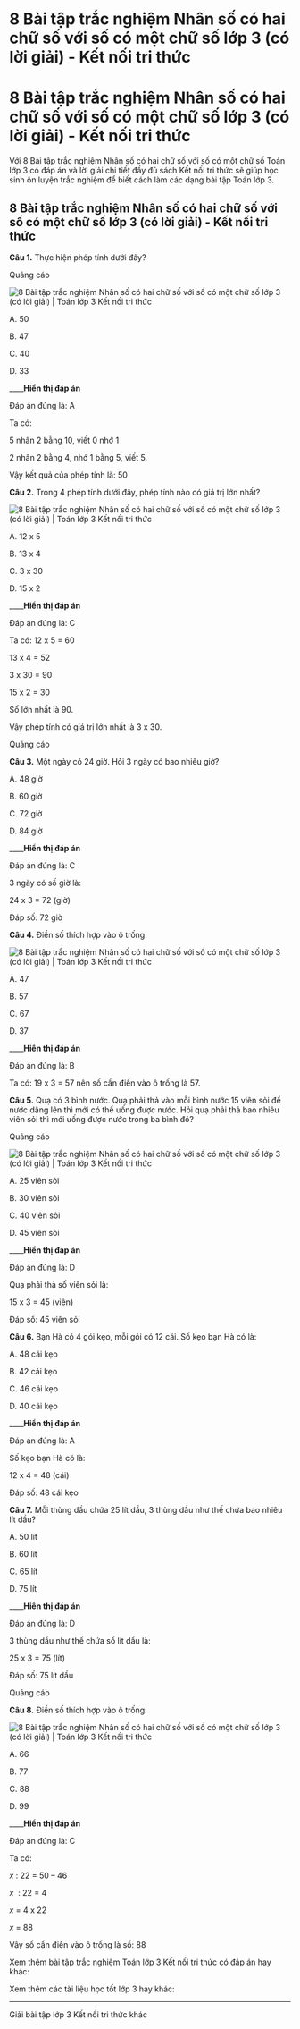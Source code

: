 # 8 Bài tập trắc nghiệm Nhân số có hai chữ số với số có một chữ số lớp 3 (có lời giải) - Kết nối tri thức

# 8 Bài tập trắc nghiệm Nhân số có hai chữ số với số có một chữ số lớp 3 (có lời giải) - Kết nối tri thức

Với 8 Bài tập trắc nghiệm Nhân số có hai chữ số với số có một chữ số Toán lớp 3 có đáp án và lời giải chi tiết đầy đủ sách Kết nối tri thức sẽ giúp học sinh ôn luyện trắc nghiệm để biết cách làm các dạng bài tập Toán lớp 3.

## 8 Bài tập trắc nghiệm Nhân số có hai chữ số với số có một chữ số lớp 3 (có lời giải) - Kết nối tri thức

**Câu 1.** Thực hiện phép tính dưới đây?

Quảng cáo

![8 Bài tập trắc nghiệm Nhân số có hai chữ số với số có một chữ số lớp 3 \(có lời giải\) | Toán lớp 3 Kết nối tri thức](https://vietjack.com/toan-3-kn/images/trac-nghiem-bai-23-nhan-so-co-hai-chu-so-voi-so-co-mot.PNG)

A. 50

B. 47

C. 40

D. 33

____**Hiển thị đáp án**

Đáp án đúng là: A

Ta có:

5 nhân 2 bằng 10, viết 0 nhớ 1

2 nhân 2 bằng 4, nhớ 1 bằng 5, viết 5.

Vậy kết quả của phép tính là: 50

**Câu 2.** Trong 4 phép tính dưới đây, phép tính nào có giá trị lớn nhất?

![8 Bài tập trắc nghiệm Nhân số có hai chữ số với số có một chữ số lớp 3 \(có lời giải\) | Toán lớp 3 Kết nối tri thức](https://vietjack.com/toan-3-kn/images/trac-nghiem-bai-23-nhan-so-co-hai-chu-so-voi-so-co-mot-1.PNG)

A. 12 x 5 

B. 13 x 4 

C. 3 x 30 

D. 15 x 2

____**Hiển thị đáp án**

Đáp án đúng là: C

Ta có: 12 x 5 = 60

13 x 4 = 52

3 x 30 = 90

15 x 2 = 30

Số lớn nhất là 90. 

Vậy phép tính có giá trị lớn nhất là 3 x 30.

Quảng cáo

**Câu 3.** Một ngày có 24 giờ. Hỏi 3 ngày có bao nhiêu giờ?

A. 48 giờ

B. 60 giờ

C. 72 giờ

D. 84 giờ

____**Hiển thị đáp án**

Đáp án đúng là: C

3 ngày có số giờ là:

24 x 3 = 72 (giờ)

Đáp số: 72 giờ

**Câu 4.** Điền số thích hợp vào ô trống:

![8 Bài tập trắc nghiệm Nhân số có hai chữ số với số có một chữ số lớp 3 \(có lời giải\) | Toán lớp 3 Kết nối tri thức](https://vietjack.com/toan-3-kn/images/trac-nghiem-bai-23-nhan-so-co-hai-chu-so-voi-so-co-mot-2.PNG)

A. 47

B. 57

C. 67

D. 37

____**Hiển thị đáp án**

Đáp án đúng là: B

Ta có: 19 x 3 = 57 nên số cần điền vào ô trống là 57.

**Câu 5.** Quạ có 3 bình nước. Quạ phải thả vào mỗi bình nước 15 viên sỏi để nước dâng lên thì mới có thể uống được nước. Hỏi quạ phải thả bao nhiêu viên sỏi thì mới uống được nước trong ba bình đó?

Quảng cáo

![8 Bài tập trắc nghiệm Nhân số có hai chữ số với số có một chữ số lớp 3 \(có lời giải\) | Toán lớp 3 Kết nối tri thức](https://vietjack.com/toan-3-kn/images/trac-nghiem-bai-23-nhan-so-co-hai-chu-so-voi-so-co-mot-3.PNG)

A. 25 viên sỏi

B. 30 viên sỏi

C. 40 viên sỏi

D. 45 viên sỏi

____**Hiển thị đáp án**

Đáp án đúng là: D

Quạ phải thả số viên sỏi là:

15 x 3 = 45 (viên)

Đáp số: 45 viên sỏi

**Câu 6.** Bạn Hà có 4 gói kẹo, mỗi gói có 12 cái. Số kẹo bạn Hà có là:

A. 48 cái kẹo

B. 42 cái kẹo

C. 46 cái kẹo

D. 40 cái kẹo

____**Hiển thị đáp án**

Đáp án đúng là: A

Số kẹo bạn Hà có là: 

12 x 4 = 48 (cái)

Đáp số: 48 cái kẹo

**Câu 7.** Mỗi thùng dầu chứa 25 lít dầu, 3 thùng dầu như thế chứa bao nhiêu lít dầu?

A. 50 lít

B. 60 lít

C. 65 lít

D. 75 lít

____**Hiển thị đáp án**

Đáp án đúng là: D

3 thùng dầu như thế chứa số lít dầu là:

25 x 3 = 75 (lít)

Đáp số: 75 lít dầu

Quảng cáo

**Câu 8.** Điền số thích hợp vào ô trống:

![8 Bài tập trắc nghiệm Nhân số có hai chữ số với số có một chữ số lớp 3 \(có lời giải\) | Toán lớp 3 Kết nối tri thức](https://vietjack.com/toan-3-kn/images/trac-nghiem-bai-23-nhan-so-co-hai-chu-so-voi-so-co-mot-4.PNG)

A. 66

B. 77

C. 88

D. 99

____**Hiển thị đáp án**

Đáp án đúng là: C

Ta có: 

_x_ : 22 = 50 – 46

_x ­_ : 22 = 4 

_x_ = 4 x 22

_x_ = 88

Vậy số cần điền vào ô trống là số: 88

Xem thêm bài tập trắc nghiệm Toán lớp 3 Kết nối tri thức có đáp án hay khác:

Xem thêm các tài liệu học tốt lớp 3 hay khác:

* * *

Giải bài tập lớp 3 Kết nối tri thức khác
